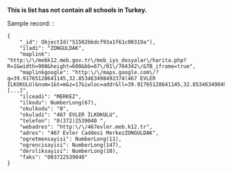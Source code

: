 **This is list has not contain all schools in Turkey.**


Sample record:  : 

    {
		"_id": ObjectId("51502bbdcf93a1f61c00319a"),
		"iladi": "ZONGULDAK",
		"maplink": "http:\/\/mebk12.meb.gov.tr\/meb_iys_dosyalar\/harita.php?R=1&width=900&height=600&bb=67\/01\/704342\/&TB_iframe=true",
		"maplinkgoogle": "http:\/\/maps.google.com\/?q=39.91765128641145,32.853463498492374(467 EVLER İLKOKULU)&num=1&t=m&z=17&iwloc=addr&ll=39.91765128641145,32.853463498492374&o [...]",
		"ilceadi": "MERKEZ",
		"ilkodu": NumberLong(67),
		"okulkodu": "0",
		"okuladi": "467 EVLER İLKOKULU",
		"telefon": "0(372)2539040 ",
		"webadres": "http:\/\/467evler.meb.k12.tr",
		"adres": "467 Evler Caddesi MerkezZONGULDAK",
		"ogretmensayisi": NumberLong(11),
		"ogrencisayisi": NumberLong(147),
		"dersliksayisi": NumberLong(10),
		"faks": "003722539040" 
	}
